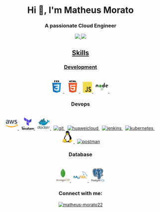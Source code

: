 <h1 align="center">Hi 👋, I'm Matheus Morato</h1>
<h3 align="center">A passionate Cloud Engineer</h3>

<!-- GitHub Stats -->
<div align="center">
	<a href="https://github.com/Morato22">
	<img height="160em" src="https://github-readme-stats.vercel.app/api/top-langs/?username=Morato22&layout=compact&langs_count=7&theme=dracula">
	<img height="165em" src="https://github-readme-stats.vercel.app/api?username=Morato22&show_icons=true&theme=dracula&include_all_commits=true&count_private=true"
</div>

## Skills

### Development

<div style="display: inline_block"><br>
  <!-- CSS -->
  <a href="https://www.w3schools.com/css/" target="_blank" rel="noreferrer"> <img src="https://raw.githubusercontent.com/devicons/devicon/master/icons/css3/css3-original-wordmark.svg" alt="css3" width="40" height="40" /> </a> 
  &nbsp;
  <!-- HTML -->
  <a href="https://www.w3.org/html/" target="_blank" rel="noreferrer"> <img src="https://raw.githubusercontent.com/devicons/devicon/master/icons/html5/html5-original-wordmark.svg" alt="html5" width="40" height="40"/> </a>
  &nbsp;
  <!-- JavaScript -->
  <a href="https://developer.mozilla.org/en-US/docs/Web/JavaScript" target="_blank" rel="noreferrer"> <img src="https://raw.githubusercontent.com/devicons/devicon/master/icons/javascript/javascript-original.svg" alt="javascript" width="30" height="36"/> </a>
  &nbsp;
  <!-- NodeJS -->
	<a href="https://nodejs.org" target="_blank" rel="noreferrer"> <img src="https://raw.githubusercontent.com/devicons/devicon/master/icons/nodejs/nodejs-original-wordmark.svg" alt="nodejs" width="40" height="40"/> </a>
  &nbsp;
  
  
</div>

### Devops

<div style="display: inline_block"><br>
  <!-- AWS -->
	<a href="https://aws.amazon.com" target="_blank" rel="noreferrer"> <img src="https://raw.githubusercontent.com/devicons/devicon/master/icons/amazonwebservices/amazonwebservices-original-wordmark.svg" alt="aws" width="40" height="40"/> </a>
  &nbsp;
  <!-- Terraform -->
  <a href="https://www.terraform.io/" target="_blank" rel="noreferrer"> <img src="https://github.com/devicons/devicon/blob/master/icons/terraform/terraform-original-wordmark.svg" alt="terraform" width="40" height="40"/> </a>
  &nbsp;
  <!-- Docker -->
  <a href="https://www.docker.com/" target="_blank" rel="noreferrer"> <img src="https://raw.githubusercontent.com/devicons/devicon/master/icons/docker/docker-original-wordmark.svg" alt="docker" width="40" height="40"/> </a>
  &nbsp;
  <!-- Git -->
  <a href="https://git-scm.com/" target="_blank" rel="noreferrer"> <img src="https://www.vectorlogo.zone/logos/git-scm/git-scm-icon.svg" alt="git" width="40" height="40"/> </a>
  &nbsp;
  <!-- Huawei Cloud -->
  <a href="https://www.huaweicloud.com/intl/en-us/" target="_blank" rel="noreferrer"> <img src="https://www.vectorlogo.zone/logos/huawei/huawei-icon.svg" alt="huaweicloud" width="40" height="40"/> </a>
  &nbsp;
  <!-- Jenkins -->
  <a href="https://www.jenkins.io" target="_blank" rel="noreferrer"> <img src="https://www.vectorlogo.zone/logos/jenkins/jenkins-icon.svg" alt="jenkins" width="40" height="40"/> </a>
  &nbsp;
  <!-- Kubernetes -->
  <a href="https://kubernetes.io" target="_blank" rel="noreferrer"> <img src="https://www.vectorlogo.zone/logos/kubernetes/kubernetes-icon.svg" alt="kubernetes" width="40" height="40"/> </a>
  &nbsp;
  <!-- Linux -->
  <a href="https://www.linux.org/" target="_blank" rel="noreferrer"> <img src="https://raw.githubusercontent.com/devicons/devicon/master/icons/linux/linux-original.svg" alt="linux" width="40" height="40"/> </a>
  &nbsp;
  <!-- Postman -->
  <a href="https://postman.com" target="_blank" rel="noreferrer"> <img src="https://www.vectorlogo.zone/logos/getpostman/getpostman-icon.svg" alt="postman" width="40" height="40"/> </a> </p>
</div>

### Database

<div style="display: inline_block"><br>
  <!-- MongoDB-->
	<a href="https://www.mongodb.com/" target="_blank" rel="noreferrer"> <img src="https://raw.githubusercontent.com/devicons/devicon/master/icons/mongodb/mongodb-original-wordmark.svg" alt="mongodb" width="45" height="45"/> </a>
  &nbsp;
  <!-- MySQL -->
  <a href="https://www.mysql.com/" target="_blank" rel="noreferrer"> <img src="https://raw.githubusercontent.com/devicons/devicon/master/icons/mysql/mysql-original-wordmark.svg" alt="mysql" width="45" height="45"/> </a>
  &nbsp;
  <!-- PostgreSQL -->
  <a href="https://www.postgresql.org" target="_blank" rel="noreferrer"> <img src="https://raw.githubusercontent.com/devicons/devicon/master/icons/postgresql/postgresql-original-wordmark.svg" alt="postgresql" width="45" height="45"/> </a>
</div>

<!--
<div align="center" > 

 ## Total de visitas no meu perfil :detective: <br>
 <p align="center"> 
   <img alingn="center" src="https://profile-counter.glitch.me/morato22/count.svg" />
 </p>
</div>
-->


<h3 align="center">Connect with me:</h3>
<p align="center">
<a href="https://linkedin.com/in/matheus-morato22" target="blank"><img align="center" src="https://raw.githubusercontent.com/rahuldkjain/github-profile-readme-generator/master/src/images/icons/Social/linked-in-alt.svg" alt="matheus-morato22" height="30" width="40" /></a>
</p>

